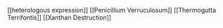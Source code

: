 [[heterologous expression]]
[[Penicillium Verruculosum]]
[[Thermogutta Terrifontis]]
[[Xanthan Destruction]]
